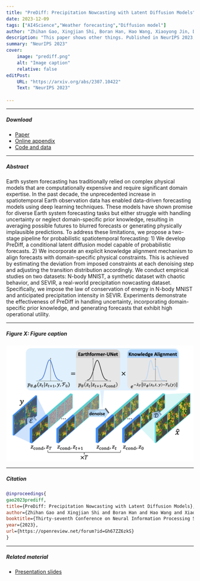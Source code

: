 ```yaml
---
title: "PreDiff: Precipitation Nowcasting with Latent Diffusion Models" 
date: 2023-12-09
tags: ["AI4Science","Weather forecasting","Diffusion model"]
author: "Zhihan Gao, Xingjian Shi, Boran Han, Hao Wang, Xiaoyong Jin, Danielle Maddix, Yi Zhu, Mu Li, Yuyang Wang"
description: "This paper shows other things. Published in NeurIPS 2023, 2015." 
summary: "NeurIPS 2023" 
cover:
    image: "prediff.png"
    alt: "Image caption"
    relative: false
editPost:
    URL: "https://arxiv.org/abs/2307.10422"
    Text: "NeurIPS 2023"

---
```


---

##### Download

+ [Paper](https://arxiv.org/abs/2307.10422)
+ [Online appendix](https://arxiv.org/abs/2307.10422)
+ [Code and data](https://github.com/gaozhihan/PreDiff)

---

##### Abstract

Earth system forecasting has traditionally relied on complex physical models that are computationally expensive and require significant domain expertise. In the past decade, the unprecedented increase in spatiotemporal Earth observation data has enabled data-driven forecasting models using deep learning techniques. These models have shown promise for diverse Earth system forecasting tasks but either struggle with handling uncertainty or neglect domain-specific prior knowledge, resulting in averaging possible futures to blurred forecasts or generating physically implausible predictions. To address these limitations, we propose a two-stage pipeline for probabilistic spatiotemporal forecasting: 1) We develop PreDiff, a conditional latent diffusion model capable of probabilistic forecasts. 2) We incorporate an explicit knowledge alignment mechanism to align forecasts with domain-specific physical constraints. This is achieved by estimating the deviation from imposed constraints at each denoising step and adjusting the transition distribution accordingly. We conduct empirical studies on two datasets: N-body MNIST, a synthetic dataset with chaotic behavior, and SEVIR, a real-world precipitation nowcasting dataset. Specifically, we impose the law of conservation of energy in N-body MNIST and anticipated precipitation intensity in SEVIR. Experiments demonstrate the effectiveness of PreDiff in handling uncertainty, incorporating domain-specific prior knowledge, and generating forecasts that exhibit high operational utility. 

---

##### Figure X: Figure caption

![](prediff.png)

---

##### Citation


```BibTeX
@inproceedings{
gao2023prediff,
title={PreDiff: Precipitation Nowcasting with Latent Diffusion Models},
author={Zhihan Gao and Xingjian Shi and Boran Han and Hao Wang and Xiaoyong Jin and Danielle C. Maddix and Yi Zhu and Mu Li and Bernie Wang},
booktitle={Thirty-seventh Conference on Neural Information Processing Systems},
year={2023},
url={https://openreview.net/forum?id=Gh67ZZ6zkS}
}
```

---

##### Related material

+ [Presentation slides](https://nips.cc/virtual/2023/poster/72200)

